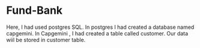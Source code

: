 # Fund-Bank
Here, I had used postgres SQL.
In postgres I had created a database named capgemini.
In Capgemini , I had created a table called customer.
Our data wiil be stored in customer table.
